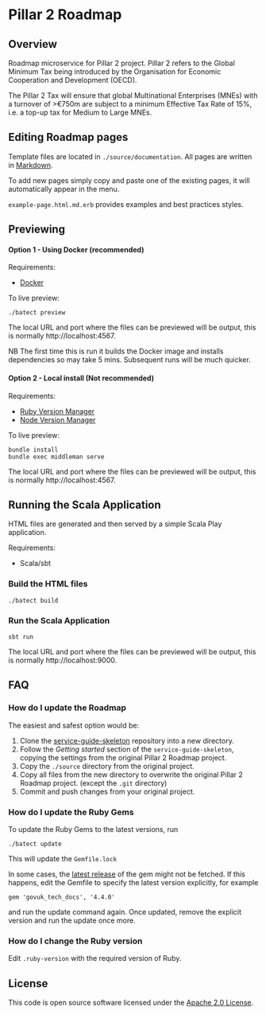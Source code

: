 # Pillar 2 Roadmap

## Overview

Roadmap microservice for Pillar 2 project. Pillar 2 refers to the Global Minimum Tax being introduced by the Organisation for Economic Cooperation and Development (OECD).

The Pillar 2 Tax will ensure that global Multinational Enterprises (MNEs) with a turnover of >€750m are subject to a minimum Effective Tax Rate of 15%, i.e. a top-up tax for Medium to Large MNEs.

## Editing Roadmap pages

Template files are located in `./source/documentation`. All pages are written in [Markdown](https://en.wikipedia.org/wiki/Markdown).

To add new pages simply copy and paste one of the existing pages, it will automatically appear in the menu.

`example-page.html.md.erb` provides examples and best practices styles.

## Previewing

#### Option 1 - Using Docker (recommended)

Requirements:
* [Docker](https://www.docker.com/)

To live preview:
```
./batect preview
```
The local URL and port where the files can be previewed will be output, this is normally http://localhost:4567.

NB The first time this is run it builds the Docker image and installs dependencies so may take 5 mins.
Subsequent runs will be much quicker.

#### Option 2 - Local install (Not recommended)

Requirements:
* [Ruby Version Manager][rbenv]
* [Node Version Manager][nodenv]

To live preview:
```
bundle install
bundle exec middleman serve
```
The local URL and port where the files can be previewed will be output, this is normally http://localhost:4567.

## Running the Scala Application
HTML files are generated and then served by a simple Scala Play application.

Requirements:
* Scala/sbt

### Build the HTML files
```
./batect build
```
### Run the Scala Application
```
sbt run
```

The local URL and port where the files can be previewed will be output, this is normally http://localhost:9000.

## FAQ

### How do I update the Roadmap

The easiest and safest option would be:

1. Clone the [service-guide-skeleton](https://github.com/hmrc/service-guide-skeleton) repository into a new directory.
2. Follow the _Getting started_ section of the `service-guide-skeleton`, copying the settings from the original Pillar 2
   Roadmap project.
3. Copy the `./source` directory from the original project.
4. Copy all files from the new directory to overwrite the original Pillar 2 Roadmap project. (except the `.git` directory)
5. Commit and push changes from your original project.

### How do I update the Ruby Gems
To update the Ruby Gems to the latest versions, run
```
./batect update
```
This will update the `Gemfile.lock`

In some cases, the [latest release](https://github.com/alphagov/tech-docs-gem/releases) of the gem might not be fetched.
If this happens, edit the Gemfile to specify the latest version explicitly, for example
```
gem 'govuk_tech_docs', '4.4.0'
```
and run the update command again. Once updated, remove the explicit version and run the update once more.

### How do I change the Ruby version
Edit `.ruby-version` with the required version of Ruby.

## License
This code is open source software licensed under the [Apache 2.0 License]("http://www.apache.org/licenses/LICENSE-2.0.html").

[rbenv]: https://github.com/rbenv/rbenv
[nodenv]: https://github.com/nodenv/nodenv
